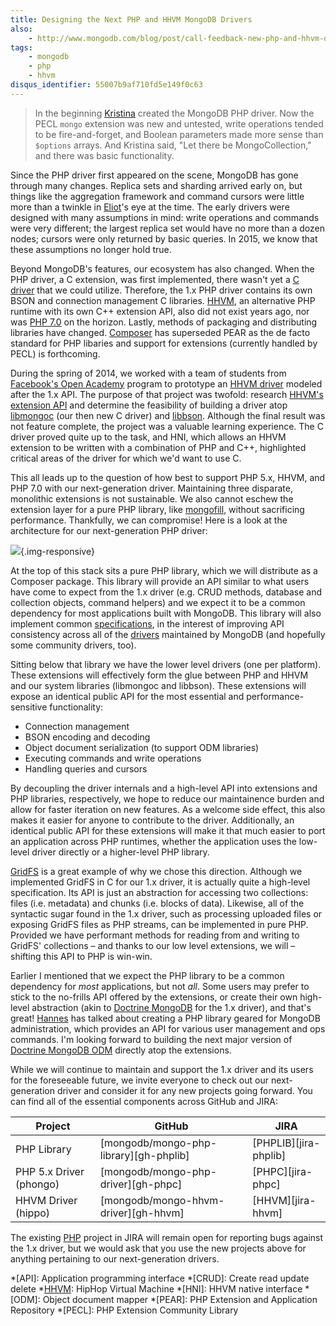```yaml
---
title: Designing the Next PHP and HHVM MongoDB Drivers
also:
    - http://www.mongodb.com/blog/post/call-feedback-new-php-and-hhvm-drivers
tags:
    - mongodb
    - php
    - hhvm
disqus_identifier: 55007b9af710fd5e149f0c63
---
```

> In the beginning [Kristina][kchodorow] created the MongoDB PHP driver. Now the
PECL `mongo` extension was new and untested, write operations tended to be
fire-and-forget, and Boolean parameters made more sense than `$options` arrays.
And Kristina said, "Let there be MongoCollection," and there was basic
functionality.

Since the PHP driver first appeared on the scene, MongoDB has gone through many
changes. Replica sets and sharding arrived early on, but things like the
aggregation framework and command cursors were little more than a twinkle in
[Eliot][ehorowitz]'s eye at the time. The early drivers were designed with many
assumptions in mind: write operations and commands were very different; the
largest replica set would have no more than a dozen nodes; cursors were only
returned by basic queries. In 2015, we know that these assumptions no longer
hold true.

Beyond MongoDB's features, our ecosystem has also changed. When the PHP driver,
a C extension, was first implemented, there wasn't yet a [C driver][libmongoc]
that we could utilize. Therefore, the 1.x PHP driver contains its own BSON and
connection management C libraries. [HHVM][hhvm], an alternative PHP runtime with
its own C++ extension API, also did not exist years ago, nor was [PHP 7.0][php7]
on the horizon. Lastly, methods of packaging and distributing libraries have
changed. [Composer][composer] has superseded PEAR as the de facto standard for
PHP libaries and support for extensions (currently handled by PECL) is
forthcoming.

During the spring of 2014, we worked with a team of students from
[Facebook's Open Academy][fb-openacademy] program to prototype an
[HHVM driver][mongo-hhvm-driver] modeled after the 1.x API. The purpose of that
project was twofold: research [HHVM's extension API][hhvm-extension-api] and
determine the feasibility of building a driver atop [libmongoc][] (our then new
C driver) and [libbson][]. Although the final result was not feature complete,
the project was a valuable learning experience. The C driver proved quite up to
the task, and HNI, which allows an HHVM extension to be written with a
combination of PHP and C++, highlighted critical areas of the driver for which
we'd want to use C.

This all leads up to the question of how best to support PHP 5.x, HHVM, and PHP
7.0 with our next-generation driver. Maintaining three disparate, monolithic
extensions is not sustainable. We also cannot eschew the extension layer for a
pure PHP library, like [mongofill][], without sacrificing performance.
Thankfully, we can compromise! Here is a look at the architecture for our
next-generation PHP driver:

![](/images/20150310-driver_arch.svg){.img-responsive}

At the top of this stack sits a pure PHP library, which we will distribute as a
Composer package. This library will provide an API similar to what users have
come to expect from the 1.x driver (e.g. CRUD methods, database and collection
objects, command helpers) and we expect it to be a common dependency for most
applications built with MongoDB. This library will also implement common
[specifications][specs], in the interest of improving API consistency across all
of the [drivers][] maintained by MongoDB (and hopefully some community drivers,
too).

Sitting below that library we have the lower level drivers (one per platform).
These extensions will effectively form the glue between PHP and HHVM and our
system libraries (libmongoc and libbson). These extensions will expose an
identical public API for the most essential and performance-sensitive
functionality:

 * Connection management
 * BSON encoding and decoding
 * Object document serialization (to support ODM libraries)
 * Executing commands and write operations
 * Handling queries and cursors

By decoupling the driver internals and a high-level API into extensions and PHP
libraries, respectively, we hope to reduce our maintainence burden and allow for
faster iteration on new features. As a welcome side effect, this also makes it
easier for anyone to contribute to the driver. Additionally, an identical public
API for these extensions will make it that much easier to port an application
across PHP runtimes, whether the application uses the low-level driver directly
or a higher-level PHP library.

[GridFS][gridfs] is a great example of why we chose this direction. Although we
implemented GridFS in C for our 1.x driver, it is actually quite a high-level
specification. Its API is just an abstraction for accessing two collections:
files (i.e. metadata) and chunks (i.e. blocks of data). Likewise, all of the
syntactic sugar found in the 1.x driver, such as processing uploaded files or
exposing GridFS files as PHP streams, can be implemented in pure PHP. Provided
we have performant methods for reading from and writing to GridFS' collections
– and thanks to our low level extensions, we will – shifting this API to PHP is
win-win.

Earlier I mentioned that we expect the PHP library to be a common dependency for
*most* applications, but not *all*. Some users may prefer to stick to the
no-frills API offered by the extensions, or create their own high-level
abstraction (akin to [Doctrine MongoDB][doctrine-mongodb] for the 1.x driver),
and that's great! [Hannes][bjori] has talked about creating a PHP library geared
for MongoDB administration, which provides an API for various user management
and ops commands. I'm looking forward to building the next major version of
[Doctrine MongoDB ODM][doctrine-mongodb-odm] directly atop the extensions.

While we will continue to maintain and support the 1.x driver and its users for
the foreseeable future, we invite everyone to check out our next-generation
driver and consider it for any new projects going forward. You can find all of
the essential components across GitHub and JIRA:

<table class="table">
    <thead>
        <tr>
            <th>Project</th>
            <th>GitHub</th>
            <th>JIRA</th>
        </tr>
    </thead>
    <tbody>
        <tr>
            <td>PHP Library</td>
            <td markdown="1">[mongodb/mongo-php-library][gh-phplib]</td>
            <td markdown="1">[PHPLIB][jira-phplib]</td>
        </tr>
        <tr>
            <td>PHP 5.x Driver (phongo)</td>
            <td markdown="1">[mongodb/mongo-php-driver][gh-phpc]</td>
            <td markdown="1">[PHPC][jira-phpc]</td>
        </tr>
        <tr>
            <td>HHVM Driver (hippo)</td>
            <td markdown="1">[mongodb/mongo-hhvm-driver][gh-hhvm]</td>
            <td markdown="1">[HHVM][jira-hhvm]</td>
        </tr>
    </tbody>
</table>

The existing [PHP][jira-php] project in JIRA will remain open for reporting bugs
against the 1.x driver, but we would ask that you use the new projects above for
anything pertaining to our next-generation drivers.

  *[API]: Application programming interface
  *[CRUD]: Create read update delete
  *[HHVM]: HipHop Virtual Machine
  *[HNI]: HHVM native interface
  *[ODM]: Object document mapper
  *[PEAR]: PHP Extension and Application Repository
  *[PECL]: PHP Extension Community Library

  [bjori]: http://twitter.com/bjori
  [composer]: https://getcomposer.org/
  [derickr]: http://twitter.com/derickr
  [doctrine-mongodb]: https://github.com/doctrine/mongodb
  [doctrine-mongodb-odm]: https://github.com/doctrine/mongodb-odm
  [drivers]: http://docs.mongodb.org/ecosystem/drivers/
  [ehorowitz]: http://www.eliothorowitz.com/
  [gridfs]: http://docs.mongodb.org/manual/core/gridfs/
  [fb-openacademy]: https://www.facebook.com/notes/facebook-engineering/facebook-open-academy-bringing-open-source-to-cs-curricula/10151806121378920
  [hhvm]: http://hhvm.com/
  [hhvm-extension-api]: https://github.com/facebook/hhvm/wiki/Extension-API
  [kchodorow]: http://www.kchodorow.com/
  [mongo-hhvm-driver]: https://github.com/mongodb-labs/mongo-hhvm-driver-unsupported
  [gh-phplib]: https://github.com/mongodb/mongo-php-library
  [gh-phpc]: https://github.com/mongodb/mongo-php-driver
  [gh-hhvm]: https://github.com/mongodb/mongo-hhvm-driver
  [jira-phplib]: https://jira.mongodb.org/browse/PHPLIB
  [jira-php]: https://jira.mongodb.org/browse/PHP
  [jira-phpc]: https://jira.mongodb.org/browse/PHPC
  [jira-hhvm]: https://jira.mongodb.org/browse/HHVM
  [libbson]: https://github.com/mongodb/libbson
  [libmongoc]: https://github.com/mongodb/mongo-c-driver
  [mongofill]: https://github.com/mongofill/mongofill
  [php7]: https://wiki.php.net/rfc/php7timeline
  [specs]: https://github.com/mongodb/specifications
